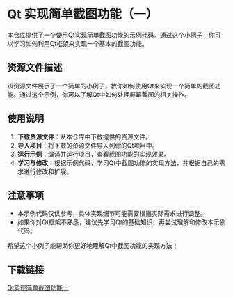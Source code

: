 # Qt 实现简单截图功能（一）

本仓库提供了一个使用Qt实现简单截图功能的示例代码。通过这个小例子，你可以学习如何利用Qt框架来实现一个基本的截图功能。

## 资源文件描述

该资源文件展示了一个简单的小例子，教你如何使用Qt来实现一个简单的截图功能。通过这个示例，你可以了解Qt中如何处理屏幕截图的相关操作。

## 使用说明

1. **下载资源文件**：从本仓库中下载提供的资源文件。
2. **导入项目**：将下载的资源文件导入到你的Qt项目中。
3. **运行示例**：编译并运行项目，查看截图功能的实现效果。
4. **学习与修改**：根据示例代码，学习Qt中截图功能的实现方法，并根据自己的需求进行修改和扩展。

## 注意事项

- 本示例代码仅供参考，具体实现细节可能需要根据实际需求进行调整。
- 如果你对Qt框架不熟悉，建议先学习Qt的基础知识，再尝试理解和修改本示例代码。

希望这个小例子能帮助你更好地理解Qt中截图功能的实现方法！

## 下载链接

[Qt实现简单截图功能一](https://pan.quark.cn/s/80eaa83edb2a)